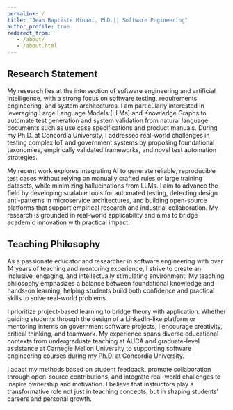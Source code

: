 ```yaml
---
permalink: /
title: "Jean Baptiste Minani, PhD.|| Software Engineering"
author_profile: true
redirect_from:
   - /about/
   - /about.html
---
```

## Research Statement
My research lies at the intersection of software engineering and artificial intelligence, with a strong focus on software testing, requirements engineering, and system architectures. I am particularly interested in leveraging Large Language Models (LLMs) and Knowledge Graphs to automate test generation and system validation from natural language documents such as use case specifications and product manuals. During my Ph.D. at Concordia University, I addressed real-world challenges in testing complex IoT and government systems by proposing foundational taxonomies, empirically validated frameworks, and novel test automation strategies. 

My recent work explores integrating AI to generate reliable, reproducible test cases without relying on manually crafted rules or large training datasets, while minimizing hallucinations from LLMs. I aim to advance the field by developing scalable tools for automated testing, detecting design anti-patterns in microservice architectures, and building open-source platforms that support empirical research and industrial collaboration. My research is grounded in real-world applicability and aims to bridge academic innovation with practical impact.

## Teaching Philosophy
As a passionate educator and researcher in software engineering with over 14 years of teaching and mentoring experience, I strive to create an inclusive, engaging, and intellectually stimulating environment. My teaching philosophy emphasizes a balance between foundational knowledge and hands-on learning, helping students build both confidence and practical skills to solve real-world problems.

I prioritize project-based learning to bridge theory with application. Whether guiding students through the design of a LinkedIn-like platform or mentoring interns on government software projects, I encourage creativity, critical thinking, and teamwork. My experience spans diverse educational contexts from undergraduate teaching at AUCA and graduate-level assistance at Carnegie Mellon University to supporting software engineering courses during my Ph.D. at Concordia University.

I adapt my methods based on student feedback, promote collaboration through open-source contributions, and integrate real-world challenges to inspire ownership and motivation. I believe that instructors play a transformative role not just in teaching concepts, but in shaping students’ careers and personal growth.
